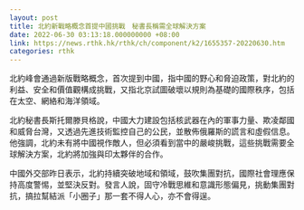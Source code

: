 ```yaml
---
layout: post
title: 北約新戰略概念首提中國挑戰　秘書長稱需全球解決方案
date: 2022-06-30 03:13:18.000000000 +08:00
link: https://news.rthk.hk/rthk/ch/component/k2/1655357-20220630.htm
categories: rthk
---
```


北約峰會通過新版戰略概念，首次提到中國，指中國的野心和脅迫政策，對北約的利益、安全和價值觀構成挑戰，又指北京試圖破壞以規則為基礎的國際秩序，包括在太空、網絡和海洋領域。

北約秘書長斯托爾滕貝格說，中國大力建設包括核武器在內的軍事力量、欺凌鄰國和威脅台灣，又透過先進技術監控自己的公民，並散佈俄羅斯的謊言和虛假信息。他強調，北約未有將中國視作敵人，但必須看到當中的嚴峻挑戰，這些挑戰需要全球解決方案，北約將加強與印太夥伴的合作。

中國外交部昨日表示，北約持續突破地域和領域，鼓吹集團對抗，國際社會理應保持高度警惕，並堅決反對。發言人說，固守冷戰思維和意識形態偏見，挑動集團對抗，搞拉幫結派「小圈子」那一套不得人心，亦不會得逞。
